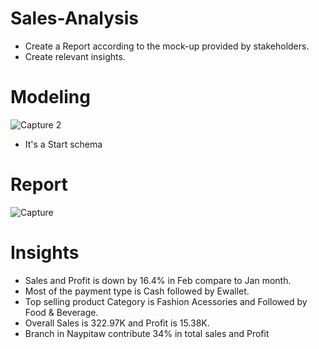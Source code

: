 # Sales-Analysis
- Create a Report according to the mock-up provided by stakeholders.
- Create relevant insights.

# Modeling
![Capture 2](https://user-images.githubusercontent.com/102803056/235579879-bbfe0550-4cb6-458e-9e6d-79d38736702b.JPG)
- It's a Start schema 

# Report
![Capture](https://user-images.githubusercontent.com/102803056/235579945-07f611a3-ed85-4c06-97f6-072cbb005c60.JPG)

# Insights
- Sales and Profit is down by 16.4% in Feb compare to Jan month.
- Most of the payment type is Cash followed by Ewallet.
- Top selling product Category is Fashion Acessories and Followed by Food & Beverage.
- Overall Sales is 322.97K and Profit is 15.38K.
- Branch in Naypitaw contribute 34% in total sales and Profit
